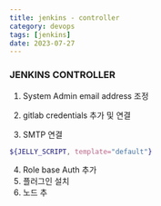 ```yaml
---
title: jenkins - controller
category: devops
tags: [jenkins]
date: 2023-07-27
---
```


### JENKINS CONTROLLER

1. System Admin email address 조정

2. gitlab credentials 추가 및 연결
3. SMTP 연결

```bash
${JELLY_SCRIPT, template="default"}
```

4. Role base Auth 추가
5. 플러그인 설치
6. 노드 추
